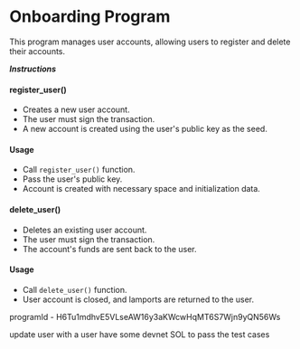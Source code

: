 # Onboarding Program

This program manages user accounts, allowing users to register and delete their accounts.

**_Instructions_**

#### register_user()

- Creates a new user account.
- The user must sign the transaction.
- A new account is created using the user's public key as the seed.

#### Usage

- Call `register_user()` function.
- Pass the user's public key.
- Account is created with necessary space and initialization data.

#### delete_user()

- Deletes an existing user account.
- The user must sign the transaction.
- The account's funds are sent back to the user.

#### Usage

- Call `delete_user()` function.
- User account is closed, and lamports are returned to the user.

programId - H6Tu1mdhvE5VLseAW16y3aKWcwHqMT6S7Wjn9yQN56Ws

update user with a user have some devnet SOL to pass the test cases
